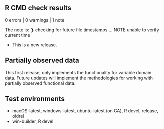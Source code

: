 ## R CMD check results

0 errors | 0 warnings | 1 note

The note is:
❯ checking for future file timestamps ... NOTE
  unable to verify current time

* This is a new release.

## Partially observed data

This first release, only implements the functionality for variable domain
data. Future updates will implement the methodologies for working with partially
observed functional data.

## Test environments

- macOS-latest, windows-latest, ubuntu-latest (on GA), R devel, release, oldrel
- win-builder, R devel



